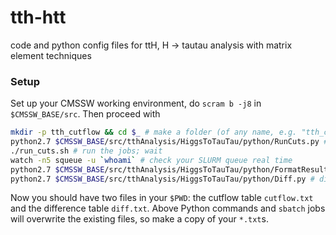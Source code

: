 # tth-htt
code and python config files for ttH, H -> tautau analysis with matrix element techniques
### Setup

Set up your CMSSW working environment, do `scram b -j8` in `$CMSSW_BASE/src`. Then proceed with
```bash
mkdir -p tth_cutflow && cd $_ # make a folder (of any name, e.g. "tth_cutflow") somewhere
python2.7 $CMSSW_BASE/src/tthAnalysis/HiggsToTauTau/python/RunCuts.py # create jobs and cfgs
./run_cuts.sh # run the jobs; wait
watch -n5 squeue -u `whoami` # check your SLURM queue real time
python2.7 $CMSSW_BASE/src/tthAnalysis/HiggsToTauTau/python/FormatResults.py # once ready, create the cutflow table
python2.7 $CMSSW_BASE/src/tthAnalysis/HiggsToTauTau/python/Diff.py # difference table
```
Now you should have two files in your `$PWD`: the cutflow table `cutflow.txt` and the difference table `diff.txt`. Above Python commands and `sbatch` jobs will overwrite the existing files, so make a copy of your `*.txt`s.
